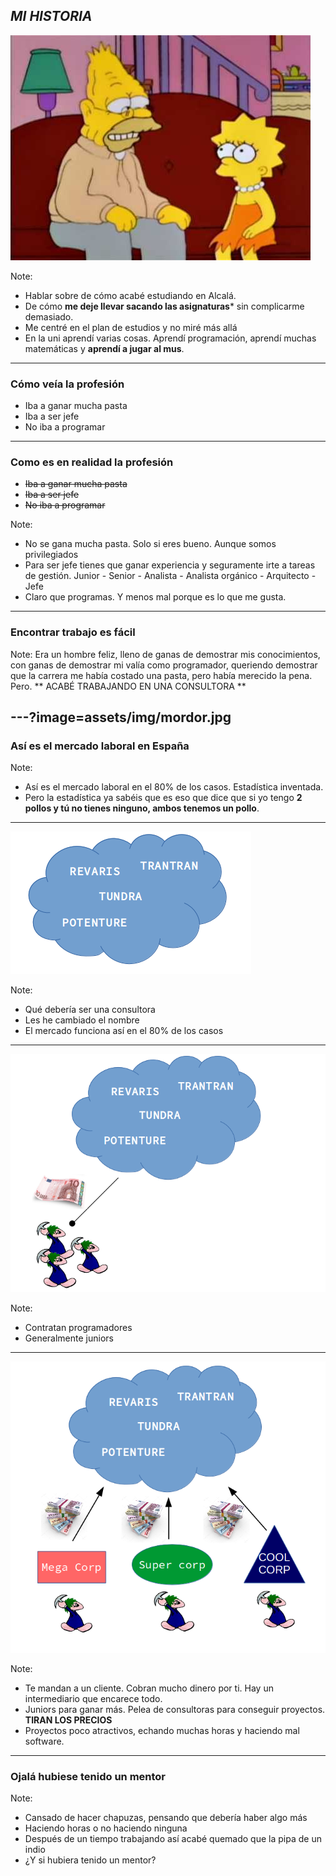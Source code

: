 ## *MI HISTORIA*

![Simpson](assets/img/simpson.jpg)


Note:
- Hablar sobre de cómo acabé estudiando en Alcalá. 
- De cómo **me deje llevar sacando las asignaturas*** sin complicarme demasiado. 
- Me centré en el plan de estudios y no miré más allá
- En la uni aprendí varias cosas. Aprendí programación, aprendí muchas matemáticas y **aprendí a jugar al mus**.

---

### Cómo veía la profesión

- Iba a ganar mucha pasta
- Iba a ser jefe
- No iba a programar

--- 

### Como es en realidad la profesión

- ~~Iba a ganar mucha pasta~~
- ~~Iba a ser jefe~~
- ~~No iba a programar~~

Note:
- No se gana mucha pasta. Solo si eres bueno. Aunque somos privilegiados
- Para ser jefe tienes que ganar experiencia y seguramente irte a tareas de gestión. Junior - Senior - Analista - Analista orgánico - Arquitecto - Jefe
- Claro que programas. Y menos mal porque es lo que me gusta.

--- 
### Encontrar trabajo es fácil

Note:
Era un hombre feliz, lleno de ganas de demostrar mis conocimientos, con  ganas de demostrar mi valía como programador, queriendo demostrar que la carrera me había costado una pasta, pero había merecido la pena. Pero.
** ACABÉ TRABAJANDO EN UNA CONSULTORA **

---?image=assets/img/mordor.jpg
---

### Así es el mercado laboral en España

Note:

- Así es el mercado laboral en el 80% de los casos. Estadística inventada. 
- Pero la estadística ya sabéis que es eso que dice que si yo tengo **2 pollos y tú no tienes ninguno, ambos tenemos un pollo**.

---

![Consultora](assets/img/consultora.png)

Note:
- Qué debería ser una consultora
- Les he cambiado el nombre
- El mercado funciona así en el 80% de los casos

---

![juniors](assets/img/juniors.png)

Note:
- Contratan programadores
- Generalmente juniors

---

![money](assets/img/money.png)

Note:
- Te mandan a un cliente. Cobran mucho dinero por ti. Hay un intermediario que encarece todo.
- Juniors para ganar más. Pelea de consultoras para conseguir proyectos. **TIRAN LOS PRECIOS**
- Proyectos poco atractivos, echando muchas horas y haciendo mal software.

---

### Ojalá hubiese tenido un mentor

Note:
- Cansado de hacer chapuzas, pensando que debería haber algo más
- Haciendo horas o no haciendo ninguna
- Después de un tiempo trabajando así acabé quemado que la pipa de un indio
- ¿Y si hubiera tenido un mentor?
